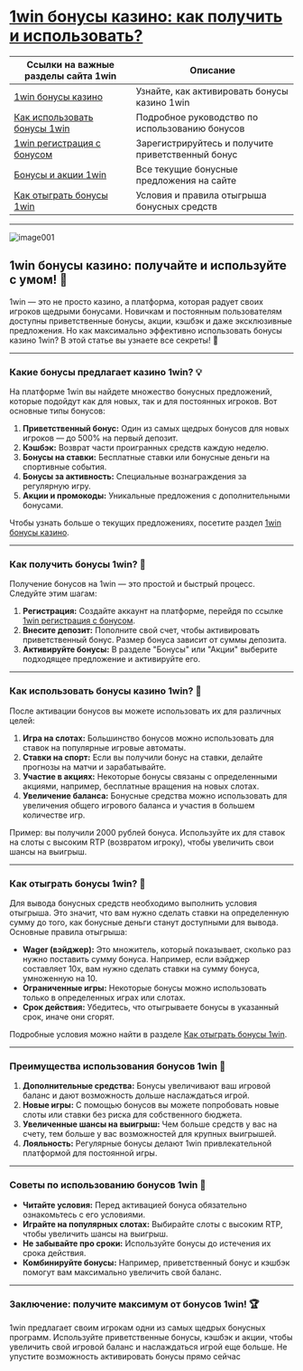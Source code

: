 # [1win бонусы казино: как получить и использовать?](https://brandplay.link/6F5VqbyZ)

| Ссылки на важные разделы сайта 1win     | Описание                                        |
|--------------------------------------|------------------------------------------------|
| [1win бонусы казино](https://brandplay.link/6F5VqbyZ)     | Узнайте, как активировать бонусы казино 1win       |
| [Как использовать бонусы 1win](https://brandplay.link/6F5VqbyZ) | Подробное руководство по использованию бонусов   |
| [1win регистрация с бонусом](https://brandplay.link/6F5VqbyZ)          | Зарегистрируйтесь и получите приветственный бонус |
| [Бонусы и акции 1win](https://brandplay.link/6F5VqbyZ)        | Все текущие бонусные предложения на сайте         |
| [Как отыграть бонусы 1win](https://brandplay.link/6F5VqbyZ)    | Условия и правила отыгрыша бонусных средств       |

---
![image001](https://github.com/user-attachments/assets/5876b0e5-5d5c-42f5-aad4-4c8e0072541e)

## 1win бонусы казино: получайте и используйте с умом! 🎁

1win — это не просто казино, а платформа, которая радует своих игроков щедрыми бонусами. Новичкам и постоянным пользователям доступны приветственные бонусы, акции, кэшбэк и даже эксклюзивные предложения. Но как максимально эффективно использовать бонусы казино 1win? В этой статье вы узнаете все секреты! 🤑

---

### Какие бонусы предлагает казино 1win? 💡

На платформе 1win вы найдете множество бонусных предложений, которые подойдут как для новых, так и для постоянных игроков. Вот основные типы бонусов:

1. **Приветственный бонус:** Один из самых щедрых бонусов для новых игроков — до 500% на первый депозит.  
2. **Кэшбэк:** Возврат части проигранных средств каждую неделю.  
3. **Бонусы на ставки:** Бесплатные ставки или бонусные деньги на спортивные события.  
4. **Бонусы за активность:** Специальные вознаграждения за регулярную игру.  
5. **Акции и промокоды:** Уникальные предложения с дополнительными бонусами.  

Чтобы узнать больше о текущих предложениях, посетите раздел [1win бонусы казино](https://brandplay.link/6F5VqbyZ).

---

### Как получить бонусы 1win? 🎯

Получение бонусов на 1win — это простой и быстрый процесс. Следуйте этим шагам:

1. **Регистрация:** Создайте аккаунт на платформе, перейдя по ссылке [1win регистрация с бонусом](https://brandplay.link/6F5VqbyZ).  
2. **Внесите депозит:** Пополните свой счет, чтобы активировать приветственный бонус. Размер бонуса зависит от суммы депозита.  
3. **Активируйте бонусы:** В разделе "Бонусы" или "Акции" выберите подходящее предложение и активируйте его.  

---

### Как использовать бонусы казино 1win? 💸

После активации бонусов вы можете использовать их для различных целей:

1. **Игра на слотах:** Большинство бонусов можно использовать для ставок на популярные игровые автоматы.  
2. **Ставки на спорт:** Если вы получили бонус на ставки, делайте прогнозы на матчи и зарабатывайте.  
3. **Участие в акциях:** Некоторые бонусы связаны с определенными акциями, например, бесплатные вращения на новых слотах.  
4. **Увеличение баланса:** Бонусные средства можно использовать для увеличения общего игрового баланса и участия в большем количестве игр.  

Пример: вы получили 2000 рублей бонуса. Используйте их для ставок на слоты с высоким RTP (возвратом игроку), чтобы увеличить свои шансы на выигрыш.

---

### Как отыграть бонусы 1win? 🔄

Для вывода бонусных средств необходимо выполнить условия отыгрыша. Это значит, что вам нужно сделать ставки на определенную сумму до того, как бонусные деньги станут доступными для вывода. Основные правила отыгрыша:

- **Wager (вэйджер):** Это множитель, который показывает, сколько раз нужно поставить сумму бонуса. Например, если вэйджер составляет 10x, вам нужно сделать ставки на сумму бонуса, умноженную на 10.  
- **Ограниченные игры:** Некоторые бонусы можно использовать только в определенных играх или слотах.  
- **Срок действия:** Убедитесь, что отыгрываете бонусы в указанный срок, иначе они сгорят.  

Подробные условия можно найти в разделе [Как отыграть бонусы 1win](https://brandplay.link/6F5VqbyZ).

---

### Преимущества использования бонусов 1win 🌟

1. **Дополнительные средства:** Бонусы увеличивают ваш игровой баланс и дают возможность дольше наслаждаться игрой.  
2. **Новые игры:** С помощью бонусов вы можете попробовать новые слоты или ставки без риска для собственного бюджета.  
3. **Увеличенные шансы на выигрыш:** Чем больше средств у вас на счету, тем больше у вас возможностей для крупных выигрышей.  
4. **Лояльность:** Регулярные бонусы делают 1win привлекательной платформой для постоянной игры.  

---

### Советы по использованию бонусов 1win 📌

- **Читайте условия:** Перед активацией бонуса обязательно ознакомьтесь с его условиями.  
- **Играйте на популярных слотах:** Выбирайте слоты с высоким RTP, чтобы увеличить шансы на выигрыш.  
- **Не забывайте про сроки:** Используйте бонусы до истечения их срока действия.  
- **Комбинируйте бонусы:** Например, приветственный бонус и кэшбэк помогут вам максимально увеличить свой баланс.  

---

### Заключение: получите максимум от бонусов 1win! 🏆

1win предлагает своим игрокам одни из самых щедрых бонусных программ. Используйте приветственные бонусы, кэшбэк и акции, чтобы увеличить свой игровой баланс и наслаждаться игрой еще больше. Не упустите возможность активировать бонусы прямо сейчас 
